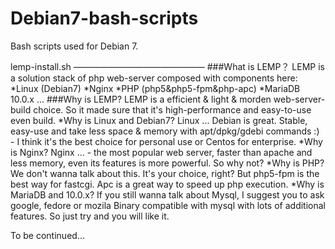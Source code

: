 Debian7-bash-scripts
====================

Bash scripts used for Debian 7.

lemp-install.sh
———————————————
###What is LEMP？
LEMP is a solution stack of php web-server composed with components here:
*Linux (Debian7)
*Nginx
*PHP (php5&php5-fpm&php-apc)
*MariaDB 10.0.x
...
###Why is LEMP?
LEMP is a efficient & light & morden web-server-build choice. So it made sure that it's high-performance and easy-to-use even build.
*Why is Linux and Debian7?
Linux ...
Debian is great. Stable, easy-use and take less space & memory with apt/dpkg/gdebi commands :) - I think it's the best choice for personal use or Centos for enterprise.
*Why is Nginx?
Nginx ... - the most popular web server, faster than apache and less memory, even its features is more powerful. So why not?
*Why is PHP?
We don't wanna talk about this. It's your choice, right? But php5-fpm is the best way for fastcgi. Apc is a great way to speed up php execution.
*Why is MariaDB and 10.0.x?
If you still wanna talk about Mysql, I suggest you to ask google, fedore or mozila
Binary compatible with mysql with lots of additional features. So just try and you will like it.

To be continued...